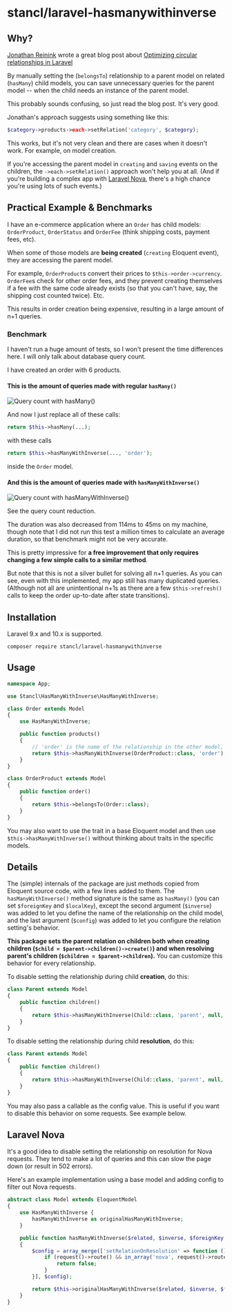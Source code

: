 # stancl/laravel-hasmanywithinverse

## Why?

[Jonathan Reinink](https://github.com/reinink) wrote a great blog post about [Optimizing circular relationships in Laravel](https://reinink.ca/articles/optimizing-circular-relationships-in-laravel)

By manually setting the (`belongsTo`) relationship to a parent model on related (`hasMany`) child models, you can save unnecessary queries for the parent model -- when the child needs an instance of the parent model.

This probably sounds confusing, so just read the blog post. It's very good.

Jonathan's approach suggests using something like this:

```php
$category->products->each->setRelation('category', $category);
```

This works, but it's not very clean and there are cases when it doesn't work. For example, on model creation.

If you're accessing the parent model in `creating` and `saving` events on the children, the `->each->setRelation()` approach won't help you at all. (And if you're building a complex app with [Laravel Nova](https://nova.laravel.com), there's a high chance you're using lots of such events.)

## Practical Example & Benchmarks

I have an e-commerce application where an `Order` has child models: `OrderProduct`, `OrderStatus` and `OrderFee` (think shipping costs, payment fees, etc).

When some of those models are **being created** (`creating` Eloquent event), they are accessing the parent model.

For example, `OrderProduct`s convert their prices to `$this->order->currency`. `OrderFee`s check for other order fees, and they prevent creating themselves if a fee with the same code already exists (so that you can't have, say, the shipping cost counted twice). Etc.

This results in order creation being expensive, resulting in a large amount of n+1 queries.

### Benchmark

I haven't run a huge amount of tests, so I won't present the time differences here. I will only talk about database query count.

I have created an order with 6 products.

#### This is the amount of queries made with regular `hasMany()`

![Query count with hasMany()](https://i.imgur.com/Yss7aVl.png)

And now I just replace all of these calls:

```php
return $this->hasMany(...);
```
with these calls
```php
return $this->hasManyWithInverse(..., 'order');
```

inside the `Order` model.

#### And this is the amount of queries made with `hasManyWithInverse()`

![Query count with hasManyWithInverse()](https://i.imgur.com/XimW6T7.png)

See the query count reduction.

The duration was also decreased from 114ms to 45ms on my machine, though note that I did not run this test a million times to calculate an average duration, so that benchmark might not be very accurate.

This is pretty impressive for **a free improvement that only requires changing a few simple calls to a similar method**.

But note that this is not a silver bullet for solving all n+1 queries. As you can see, even with this implemented, my app still has many duplicated queries. (Although not all are unintentional n+1s as there are a few `$this->refresh()` calls to keep the order up-to-date after state transitions).

## Installation

Laravel 9.x and 10.x is supported.

```
composer require stancl/laravel-hasmanywithinverse
```

## Usage

```php
namespace App;

use Stancl\HasManyWithInverse\HasManyWithInverse;

class Order extends Model
{
    use HasManyWithInverse;

    public function products()
    {
        // 'order' is the name of the relationship in the other model, see below
        return $this->hasManyWithInverse(OrderProduct::class, 'order');
    }
}

class OrderProduct extends Model
{
    public function order()
    {
        return $this->belongsTo(Order::class);
    }
}
```

You may also want to use the trait in a base Eloquent model and then use `$this->hasManyWithInverse()` without thinking about traits in the specific models.

## Details

The (simple) internals of the package are just methods copied from Eloquent source code, with a few lines added to them. The `hasManyWithInverse()` method signature is the same as `hasMany()` (you can set `$foreignKey` and `$localKey`), except the second argument (`$inverse`) was added to let you define the name of the relationship on the child model, and the last argument (`$config`) was added to let you configure the relation setting's behavior.

**This package sets the parent relation on children both when creating children (`$child = $parent->children()->create()`) and when resolving parent's children (`$children = $parent->children`).** You can customize this behavior for every relationship.

To disable setting the relationship during child **creation**, do this:
```php
class Parent extends Model
{
    public function children()
    {
        return $this->hasManyWithInverse(Child::class, 'parent', null, null, ['setRelationOnCreation' => false]);
    }
}
```

To disable setting the relationship during child **resolution**, do this:
```php
class Parent extends Model
{
    public function children()
    {
        return $this->hasManyWithInverse(Child::class, 'parent', null, null, ['setRelationOnResolution' => false]);
    }
}
```

You may also pass a callable as the config value. This is useful if you want to disable this behavior on some requests. See example below.

## Laravel Nova

It's a good idea to disable setting the relationship on resolution for Nova requests. They tend to make a lot of queries and this can slow the page down (or result in 502 errors).

Here's an example implementation using a base model and adding config to filter out Nova requests.

```php
abstract class Model extends EloquentModel
{
    use HasManyWithInverse {
        hasManyWithInverse as originalHasManyWithInverse;
    }

    public function hasManyWithInverse($related, $inverse, $foreignKey = null, $localKey = null, $config = [])
    {
        $config = array_merge(['setRelationOnResolution' => function () {
            if (request()->route() && in_array('nova', request()->route()->middleware())) {
                return false;
            }
        }], $config);

        return $this->originalHasManyWithInverse($related, $inverse, $foreignKey, $localKey, $config);
    }
}
```
